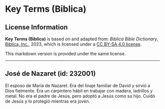 # Key Terms (Biblica)

## License Information

**Key Terms (Biblica)** is based on and adapted from: _Biblica Bible Dictionary_, [Biblica, Inc.](https://www.biblica.com/), 2023, which is licensed under a [CC BY-SA 4.0 license](https://creativecommons.org/licenses/by-sa/4.0/legalcode.en).

This markdown version is provided under the same license.



--------------------------------

## José de Nazaret (id: 232001)

El esposo de María de Nazaret. Era del linaje familiar de David y sirvió a Dios fielmente. Era un carpintero hábil en trabajar con madera, ladrillos y metal. No era el padre de Jesús, pero adoptó a Jesús como su hijo. Cuidó de Jesús y lo protegió mientras era joven.


